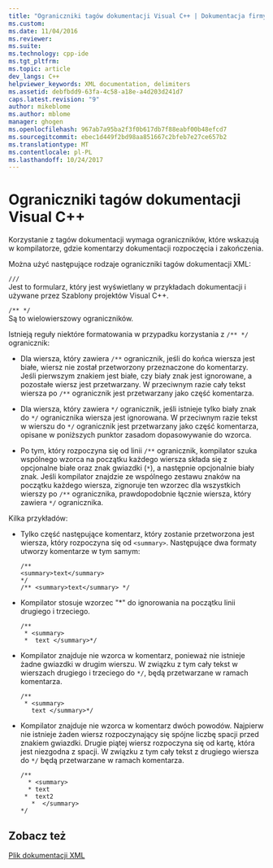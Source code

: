 ```yaml
---
title: "Ograniczniki tagów dokumentacji Visual C++ | Dokumentacja firmy Microsoft"
ms.custom: 
ms.date: 11/04/2016
ms.reviewer: 
ms.suite: 
ms.technology: cpp-ide
ms.tgt_pltfrm: 
ms.topic: article
dev_langs: C++
helpviewer_keywords: XML documentation, delimiters
ms.assetid: debfbdd9-63fa-4c58-a18e-a4d203d241d7
caps.latest.revision: "9"
author: mikeblome
ms.author: mblome
manager: ghogen
ms.openlocfilehash: 967ab7a95ba2f3f0b617db7f88eabf00b48efcd7
ms.sourcegitcommit: ebec1d449f2bd98aa851667c2bfeb7e27ce657b2
ms.translationtype: MT
ms.contentlocale: pl-PL
ms.lasthandoff: 10/24/2017
---
```

# <a name="delimiters-for-visual-c-documentation-tags"></a>Ograniczniki tagów dokumentacji Visual C++
Korzystanie z tagów dokumentacji wymaga ograniczników, które wskazują w kompilatorze, gdzie komentarzy dokumentacji rozpoczęcia i zakończenia.  
  
 Można użyć następujące rodzaje ograniczniki tagów dokumentacji XML:  
  
 `///`  
 Jest to formularz, który jest wyświetlany w przykładach dokumentacji i używane przez Szablony projektów Visual C++.  
  
 `/** */`  
 Są to wielowierszowy ograniczników.  
  
 Istnieją reguły niektóre formatowania w przypadku korzystania z `/** */` ogranicznik:  
  
-   Dla wiersza, który zawiera `/**` ogranicznik, jeśli do końca wiersza jest białe, wiersz nie został przetworzony przeznaczone do komentarzy. Jeśli pierwszym znakiem jest białe, czy biały znak jest ignorowane, a pozostałe wiersz jest przetwarzany. W przeciwnym razie cały tekst wiersza po `/**` ogranicznik jest przetwarzany jako część komentarza.  
  
-   Dla wiersza, który zawiera `*/` ogranicznik, jeśli istnieje tylko biały znak do `*/` ogranicznika wiersza jest ignorowana. W przeciwnym razie tekst w wierszu do `*/` ogranicznik jest przetwarzany jako część komentarza, opisane w poniższych punktor zasadom dopasowywanie do wzorca.  
  
-   Po tym, który rozpoczyna się od linii `/**` ogranicznik, kompilator szuka wspólnego wzorca na początku każdego wiersza składa się z opcjonalne białe oraz znak gwiazdki (`*`), a następnie opcjonalnie biały znak. Jeśli kompilator znajdzie ze wspólnego zestawu znaków na początku każdego wiersza, zignoruje ten wzorzec dla wszystkich wierszy po `/**` ogranicznika, prawdopodobnie łącznie wiersza, który zawiera `*/` ogranicznika.  
  
 Kilka przykładów:  
  
-   Tylko część następujące komentarz, który zostanie przetworzona jest wiersza, który rozpoczyna się od `<summary>`. Następujące dwa formaty utworzy komentarze w tym samym:  
  
    ```  
    /**  
    <summary>text</summary>   
    */  
    /** <summary>text</summary> */  
    ```  
  
-   Kompilator stosuje wzorzec "*" do ignorowania na początku linii drugiego i trzeciego.  
  
    ```  
    /**  
     * <summary>  
     *  text </summary>*/  
    ```  
  
-   Kompilator znajduje nie wzorca w komentarz, ponieważ nie istnieje żadne gwiazdki w drugim wierszu. W związku z tym cały tekst w wierszach drugiego i trzeciego do `*/`, będą przetwarzane w ramach komentarza.  
  
    ```  
    /**  
     * <summary>  
       text </summary>*/  
    ```  
  
-   Kompilator znajduje nie wzorca w komentarz dwóch powodów. Najpierw nie istnieje żaden wiersz rozpoczynający się spójne liczbę spacji przed znakiem gwiazdki. Drugie piątej wiersz rozpoczyna się od kartę, która jest niezgodna z spacji. W związku z tym cały tekst z drugiego wiersza do `*/` będą przetwarzane w ramach komentarza.  
  
    ```  
    /**  
      * <summary>  
      * text   
     *  text2  
       *  </summary>  
    */  
    ```  
  
## <a name="see-also"></a>Zobacz też  
 [Plik dokumentacji XML](../ide/xml-documentation-visual-cpp.md)